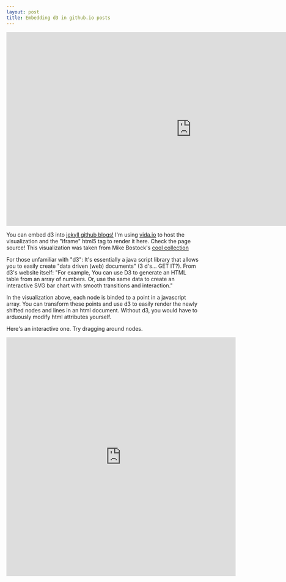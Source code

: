 ```yaml
---
layout: post
title: Embedding d3 in github.io posts
---
```

<iframe src="https://vida.io/gists/4xhNr9bKjfue2F2Dg/index.html" seamless frameborder="0" width="968" height="508"></iframe>

You can embed d3 into [jekyll github blogs!](https://jekyllrb.com/) I'm using [vida.io](https://vida.io/) to host the visualization and the "iframe" html5 tag to render it here. Check the page source! This visualization was taken from Mike Bostock's [cool collection](https://bl.ocks.org/mbostock)


For those unfamiliar with "d3": It's essentially a java script library that allows you to easily create "data driven (web) documents" (3 d's... GET IT?). From d3's website itself: "For example, You can use D3 to generate an HTML table from an array of numbers. Or, use the same data to create an interactive SVG bar chart with smooth transitions and interaction." 

In the visualization above, each node is binded to a point in a javascript array. You can transform these points and use d3 to easily render the newly shifted nodes and lines in an html document. Without d3, you would have to arduously modify html attributes yourself.


Here's an interactive one. Try dragging around nodes.

<iframe src="http://embed.vida.io/documents/d82uSDX89uRFet64D" width="600" height="625" seamless frameBorder="0" scrolling="no"></iframe>



